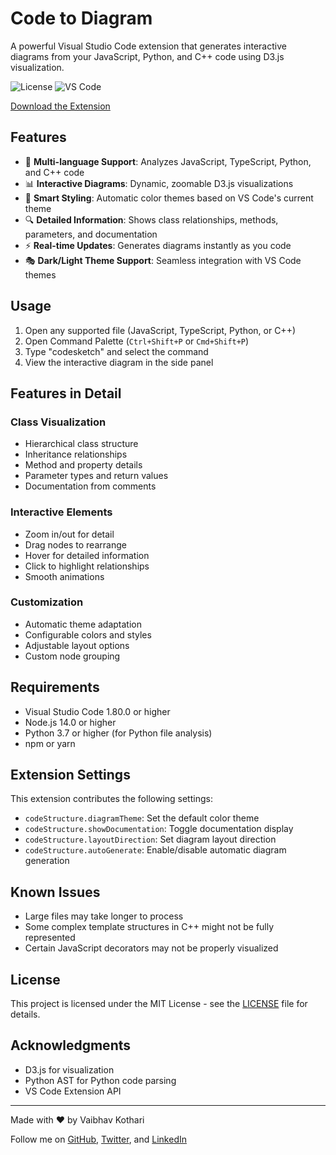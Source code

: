 # Code to Diagram

A powerful Visual Studio Code extension that generates interactive diagrams from your JavaScript, Python, and C++ code using D3.js visualization.

![License](https://img.shields.io/badge/license-MIT-blue.svg)
![VS Code](https://img.shields.io/badge/VS%20Code-1.80+-blue.svg)

[Download the Extension](https://marketplace.visualstudio.com/items?itemName=VaibhavKothari.codesketch)
## Features

- 🎯 **Multi-language Support**: Analyzes JavaScript, TypeScript, Python, and C++ code
- 📊 **Interactive Diagrams**: Dynamic, zoomable D3.js visualizations
- 🎨 **Smart Styling**: Automatic color themes based on VS Code's current theme
- 🔍 **Detailed Information**: Shows class relationships, methods, parameters, and documentation
- ⚡ **Real-time Updates**: Generates diagrams instantly as you code
- 🎭 **Dark/Light Theme Support**: Seamless integration with VS Code themes


<!-- 
## Installation

1. **Clone the Repository**
   ```bash
   git clone https://github.com/vaibhavkothari33/Code-to-Diagram.git
   cd Code-to-Diagram
   ```

2. **Install Dependencies**
   ```bash
   npm install
   pip install -r requirements.txt
   ```

3. **Build the Extension**
   ```bash
   npm run build
   ```

4. **Install in VS Code**
   - Press `F5` to run in development mode, or
   - Generate VSIX file: `vsce package`
   - Install the generated .vsix file in VS Code -->

## Usage

1. Open any supported file (JavaScript, TypeScript, Python, or C++)
2. Open Command Palette (`Ctrl+Shift+P` or `Cmd+Shift+P`)
3. Type "codesketch" and select the command
4. View the interactive diagram in the side panel
<!-- 5. Use the download buttons in the top-right corner to save the diagram as SVG or PNG -->

<!-- ### Keyboard Shortcuts
- Generate Diagram: `Ctrl+Alt+D` (Windows/Linux) or `Cmd+Alt+D` (Mac)
- Zoom: Mouse wheel or trackpad
- Pan: Click and drag
- Reset View: Double click -->

<!-- ### Export Options
- **SVG Export**: Vector format, perfect for:
  - High-quality printing
  - Further editing in vector graphics software
  - Embedding in documentation
- **PNG Export**: Bitmap format, ideal for:
  - Web usage
  - Presentations
  - Quick sharing
  - Documentation screenshots -->

## Features in Detail

### Class Visualization
- Hierarchical class structure
- Inheritance relationships
- Method and property details
- Parameter types and return values
- Documentation from comments

### Interactive Elements
- Zoom in/out for detail
- Drag nodes to rearrange
- Hover for detailed information
- Click to highlight relationships
- Smooth animations

### Customization
- Automatic theme adaptation
- Configurable colors and styles
- Adjustable layout options
- Custom node grouping

## Requirements

- Visual Studio Code 1.80.0 or higher
- Node.js 14.0 or higher
- Python 3.7 or higher (for Python file analysis)
- npm or yarn

## Extension Settings

This extension contributes the following settings:

- `codeStructure.diagramTheme`: Set the default color theme
- `codeStructure.showDocumentation`: Toggle documentation display
- `codeStructure.layoutDirection`: Set diagram layout direction
- `codeStructure.autoGenerate`: Enable/disable automatic diagram generation

## Known Issues

- Large files may take longer to process
- Some complex template structures in C++ might not be fully represented
- Certain JavaScript decorators may not be properly visualized
<!-- 
## Contributing

We welcome contributions! Please see our [Contributing Guide](CONTRIBUTING.md) for details.

1. Fork the repository
2. Create your feature branch
   ```bash
   git checkout -b feature/AmazingFeature
   ```
3. Commit your changes
   ```bash
   git commit -m 'Add some AmazingFeature'
   ```
4. Push to the branch
   ```bash
   git push origin feature/AmazingFeature
   ```
5. Open a Pull Request -->

<!-- ## Development -->

<!-- ### Project Structure
```
code-structure-visualizer/
├── src/
│   ├── extension.js        # Main extension code
│   ├── code_parser.py      # Code parsing logic
│   └── utils/
│       └── constants.js    # Configuration constants
├── test/                   # Test files
├── examples/              # Example code files
└── docs/                 # Documentation
``` -->

<!-- ### Building
```bash
npm run build
```

### Testing
```bash
npm test
``` -->

## License

This project is licensed under the MIT License - see the [LICENSE](LICENSE) file for details.

## Acknowledgments

- D3.js for visualization
- Python AST for Python code parsing
- VS Code Extension API

---

Made with ❤️ by Vaibhav Kothari

Follow me on [GitHub](https://github.com/vaibhavkothari33), [Twitter](https://x.com/vaibhavkotharii), and [LinkedIn](https://www.linkedin.com/in/vaibhavkothari33/)